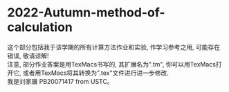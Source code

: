 # 2022-Autumn-method-of-calculation
这个部分包括我于该学期的所有计算方法作业和实验, 作学习参考之用, 可能存在错误, 敬请谅解!<br/>
注意, 部分作业答案是用TexMacs书写的, 其扩展名为".tm", 你可以用TexMacs打开它, 或者用TexMacs将其转换为".tex"文件进行进一步修改.<br/>
我是刘家骥 PB20071417 from USTC。
